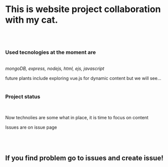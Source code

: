 <h1>This is website project collaboration with my cat.</h1>
<br>
<br>
<h3>Used tecnologies at the moment are</h3><br>
 <i>mongoDB, express, nodejs, html, ejs, javascript</i>
<br>
<p> future plants include exploring vue.js for dynamic content but we will see...
<br>
<br>
<h3>Project status</h3>
<br>
<p>Now technolies are some what in place, it is time to focus on content</p>
<p>Issues are on issue page</p>
<br>
<br>
<h2>If you find problem go to issues and create issue!</h2>



